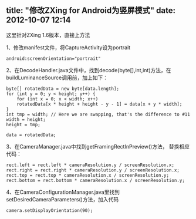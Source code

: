 title: "修改ZXing for Android为竖屏模式"
date: 2012-10-07 12:14
---

这里针对ZXing 1.6版本，直接上方法

<!-- more --> 

1、修改manifest文件，将CaptureActivity设为portrait

    android:screenOrientation="portrait"

2、在DecodeHandler.java文件中，找到decode(byte[],int,int)方法，在buildLuminanceSource调用前，加上如下：

    byte[] rotatedData = new byte[data.length];
    for (int y = 0; y < height; y++) {
        for (int x = 0; x < width; x++)
        rotatedData[x * height + height - y - 1] = data[x + y * width];
    }
    int tmp = width; // Here we are swapping, that's the difference to #11
    width = height;
    height = tmp;
    
    data = rotatedData;
    

3、在CameraManager.java中找到getFramingRectInPreview()方法， 替换相应代码：

    rect.left = rect.left * cameraResolution.y / screenResolution.x;
    rect.right = rect.right * cameraResolution.y / screenResolution.x;
    rect.top = rect.top * cameraResolution.x / screenResolution.y;
    rect.bottom = rect.bottom * cameraResolution.x / screenResolution.y;
    

4、在CameraConfigurationManager.java里找到setDesiredCameraParameters()方法，加入代码

    camera.setDisplayOrientation(90);
